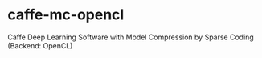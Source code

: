 # caffe-mc-opencl
Caffe Deep Learning Software with Model Compression by Sparse Coding (Backend: OpenCL)



